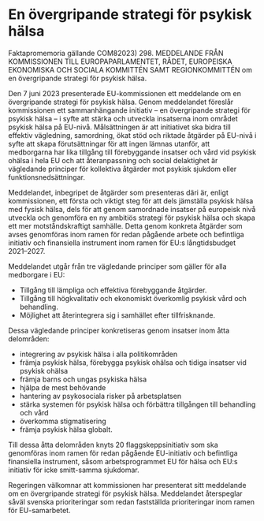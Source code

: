 # En övergripande strategi för psykisk hälsa

Faktapromemoria gällande COM82023\) 298\. MEDDELANDE FRÅN KOMMISSIONEN TILL
EUROPAPARLAMENTET, RÅDET, EUROPEISKA EKONOMISKA OCH SOCIALA KOMMITTÉN SAMT REGIONKOMMITTÉN om en övergripande strategi för psykisk hälsa.

Den 7 juni 2023 presenterade EU\-kommissionen ett meddelande om en
övergripande strategi för psykisk hälsa. Genom meddelandet föreslår
kommissionen ett sammanhängande initiativ – en övergripande strategi för
psykisk hälsa – i syfte att stärka och utveckla insatserna inom området
psykisk hälsa på EU\-nivå. Målsättningen är att initiativet ska bidra till
effektiv vägledning, samordning, ökat stöd och riktade åtgärder på EU\-nivå i
syfte att skapa förutsättningar för att ingen lämnas utanför, att medborgarna har lika tillgång till förebyggande insatser och vård vid psykisk ohälsa i hela EU och att återanpassning och social delaktighet är vägledande principer för kollektiva åtgärder mot psykisk sjukdom eller funktionsnedsättningar.

Meddelandet, inbegripet de åtgärder som presenteras däri är, enligt
kommissionen, ett första och viktigt steg för att dels jämställa psykisk hälsa
med fysisk hälsa, dels för att genom samordnade insatser på europeisk nivå
utveckla och genomföra en ny ambitiös strategi för psykisk hälsa och skapa
ett mer motståndskraftigt samhälle. Detta genom konkreta åtgärder som
avses genomföras inom ramen för redan pågående arbete och befintliga
initiativ och finansiella instrument inom ramen för EU:s långtidsbudget
2021–2027\.

Meddelandet utgår från tre vägledande principer som gäller för alla
medborgare i EU:

* Tillgång till lämpliga och effektiva förebyggande åtgärder.
* Tillgång till högkvalitativ och ekonomiskt överkomlig psykisk vård och behandling.
* Möjlighet att återintegrera sig i samhället efter tillfrisknande.

Dessa vägledande principer konkretiseras genom insatser inom åtta delområden:

* integrering av psykisk hälsa i alla politikområden
* främja psykisk hälsa, förebygga psykisk ohälsa och tidiga insatser vid psykisk ohälsa
* främja barns och ungas psykiska hälsa
* hjälpa de mest behövande
* hantering av psykosociala risker på arbetsplatsen
* stärka systemen för psykisk hälsa och förbättra tillgången till behandling och vård
* överkomma stigmatisering
* främja psykisk hälsa globalt.

Till dessa åtta delområden knyts 20 flaggskeppsinitiativ som ska genomföras inom ramen för redan pågående EU\-initiativ och befintliga finansiella instrument, såsom arbetsprogrammet EU för hälsa och EU:s initiativ för icke smitt\-samma sjukdomar.

Regeringen välkomnar att kommissionen har presenterat sitt meddelande om en övergripande strategi för psykisk hälsa. Meddelandet återspeglar såväl svenska prioriteringar som redan fastställda prioriteringar inom ramen för EU\-samarbetet.
